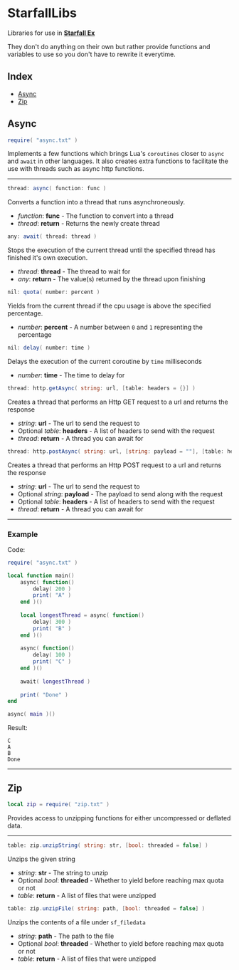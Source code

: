 # StarfallLibs
Libraries for use in [**Starfall Ex**](https://github.com/thegrb93/StarfallEx)

They don't do anything on their own but rather provide functions and variables to use so you don't have to rewrite it everytime.

## Index

- [Async](#async)
- [Zip](#zip)

## Async


```lua
require( "async.txt" )
```
Implements a few functions which brings Lua's `coroutines` closer to `async` and `await` in other languages.
It also creates extra functions to facilitate the use with threads such as async http functions.

---

```cs
thread: async( function: func )
```
Converts a function into a thread that runs asynchroneously.
- _function_: **func** - The function to convert into a thread
- _thread_: **return** - Returns the newly create thread

```cs
any: await( thread: thread )
```
Stops the execution of the current thread until the specified thread has finished it's own execution.
- _thread_: **thread** - The thread to wait for
- _any_: **return** - The value(s) returned by the thread upon finishing

```cs
nil: quota( number: percent )
```
Yields from the current thread if the cpu usage is above the specified percentage.
- _number_: **percent** - A number between `0` and `1` representing the percentage

```cs
nil: delay( number: time )
```
Delays the execution of the current coroutine by `time` milliseconds
- _number_: **time** - The time to delay for

```cs
thread: http.getAsync( string: url, [table: headers = {}] )
```
Creates a thread that performs an Http GET request to a url and returns the response
- _string_: **url** - The url to send the request to
- Optional _table_: **headers** - A list of headers to send with the request
- _thread_: **return** - A thread you can await for

```cs
thread: http.postAsync( string: url, [string: payload = ""], [table: headers = {}] )
```
Creates a thread that performs an Http POST request to a url and returns the response
- _string_: **url** - The url to send the request to
- Optional _string_: **payload** - The payload to send along with the request
- Optional _table_: **headers** - A list of headers to send with the request
- _thread_: **return** - A thread you can await for

---

### Example

Code:
```lua
require( "async.txt" )

local function main()
    async( function()
        delay( 200 )
        print( "A" )
    end )()
    
    local longestThread = async( function()
        delay( 300 )
        print( "B" )
    end )()
    
    async( function()
        delay( 100 )
        print( "C" )
    end )()
    
    await( longestThread )
    
    print( "Done" )
end

async( main )()
```
Result:
```
C
A
B
Done
```

---

## Zip

```lua
local zip = require( "zip.txt" )
```
Provides access to unzipping functions for either uncompressed or deflated data.

---

```cs
table: zip.unzipString( string: str, [bool: threaded = false] )
```
Unzips the given string
- _string_: **str** - The string to unzip
- Optional _bool_: **threaded** - Whether to yield before reaching max quota or not
- _table_: **return** - A list of files that were unzipped

```cs
table: zip.unzipFile( string: path, [bool: threaded = false] )
```
Unzips the contents of a file under `sf_filedata`
- _string_: **path** - The path to the file
- Optional _bool_: **threaded** - Whether to yield before reaching max quota or not
- _table_: **return** - A list of files that were unzipped
